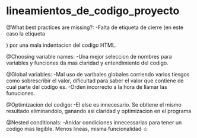 # lineamientos_de_codigo_proyecto
@What best practices are missing?:
-Falta de etiqueta de cierre (en este caso la etiqueta </p>) por una mala indentacion del codigo HTML.

@Choosing variable names:
-Una mejor seleccion de nombres para variables y funciones da mas claridad y entendimiento del codigo.

@Global variables:
-Mal uso de varibales globales corriendo varios tiesgos como sobrescribir el valor, dificultad para saber el valor que contiene de cual parte del codigo es.
-Orden incorrecto a la hora de llamar las funuciones.

@Optimizacion del codigo:
-El else es innecesario. Se obtiene el mismo resultado eliminandolo, ganando asi claridad y optimizacion en el programa

@Nested conditionals:
-Anidar condiciones innecessarias para tener un codigo mas legible. Menos lineas, misma funcionalidad ☺

